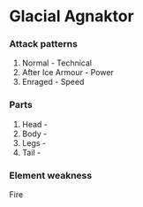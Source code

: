 # Glacial Agnaktor

### Attack patterns
1. Normal - Technical
2. After Ice Armour - Power
3. Enraged - Speed

### Parts
1. Head - 
2. Body - 
3. Legs - 
4. Tail - 

### Element weakness
Fire 